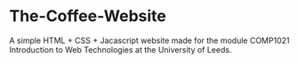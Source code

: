 # The-Coffee-Website
A simple HTML + CSS + Jacascript website made for the module COMP1021 Introduction to Web Technologies at the University of Leeds. 
